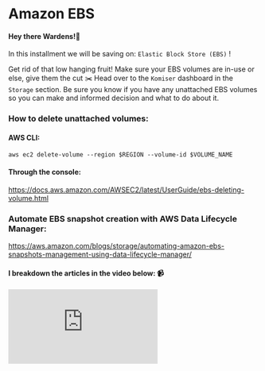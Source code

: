 # Amazon EBS

#### Hey there Wardens!🚀 

In this installment we will be saving on: `Elastic Block Store (EBS)` !

Get rid of that low hanging fruit! Make sure your EBS volumes are in-use or else, give them the cut ✂️
Head over to the `Komiser` dashboard in the `Storage` section. Be sure you know if you have any unattached 
EBS volumes so you can make and informed decision and what to do about it.


### How to delete unattached volumes:
#### AWS CLI:  
```
aws ec2 delete-volume --region $REGION --volume-id $VOLUME_NAME
```
#### Through the console: 
https://docs.aws.amazon.com/AWSEC2/latest/UserGuide/ebs-deleting-volume.html

### Automate EBS snapshot creation with AWS Data Lifecycle Manager:
https://aws.amazon.com/blogs/storage/automating-amazon-ebs-snapshots-management-using-data-lifecycle-manager/

#### I breakdown the articles in the video below: 📹
<div style={{
    position: 'relative',
    paddingBottom: '56.25%',
    paddingTop:'30px',
    height:0,
    overflow:'hidden',
  }}>
  <iframe
    src='https://www.youtube.com/embed/3qFk_zfihCM'
    allowFullScreen
    webkitallowfullscreen="true"
    frameBorder="0"
    style={{
      position: 'absolute',
      top:0,
      left:0,
      width:'100%',
      height:'100%',
    }}
  >
  </iframe>
</div>